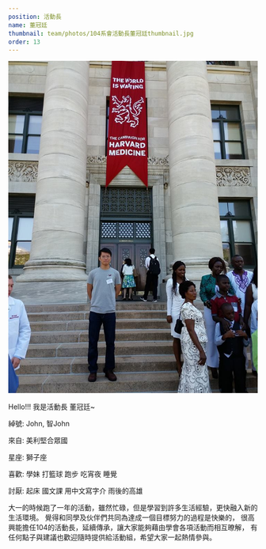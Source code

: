 ```yaml
---
position: 活動長
name: 董冠廷
thumbnail: team/photos/104系會活動長董冠廷thumbnail.jpg
order: 13
---
```

![104系會活動長董冠廷](photos/104系會活動長董冠廷full.jpg)

Hello!!! 我是活動長 董冠廷~

綽號: John, 智John

來自: 美利堅合眾國

星座: 獅子座

喜歡: 學妹 打籃球 跑步 吃宵夜 睡覺

討厭: 起床 國文課 用中文寫字介 雨後的高雄

大一的時候跑了一年的活動，雖然忙碌，但是學習到許多生活經驗，更快融入新的生活環境。
覺得和同學及伙伴們共同為達成一個目標努力的過程是快樂的，
很高興能擔任104的活動長，延續傳承，讓大家能夠藉由學會各項活動而相互暸解，
有任何點子與建議也歡迎隨時提供給活動組，希望大家一起熱情參與。
